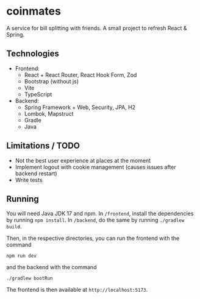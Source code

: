 # coinmates

A service for bill splitting with friends. A small project to refresh React & Spring.

## Technologies

- Frontend:
  - React + React Router, React Hook Form, Zod
  - Bootstrap (without js)
  - Vite
  - TypeScript
- Backend:
  - Spring Framework + Web, Security, JPA, H2
  - Lombok, Mapstruct
  - Gradle
  - Java

## Limitations / TODO

- Not the best user experience at places at the moment
- Implement logout with cookie management (causes issues after backend restart)
- Write tests

## Running

You will need Java JDK 17 and npm. In `/frontend`, install the dependencies by running `npm install`. In `/backend`, do the same by running `./gradlew build`.

Then, in the respective directories, you can run the frontend with the command
```
npm run dev
```
and the backend with the command
```
./gradlew bootRun
```
The frontend is then available at `http://localhost:5173`.
